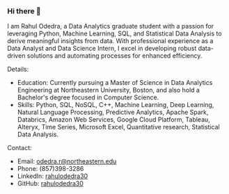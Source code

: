 ### Hi there 👋

I am Rahul Odedra, a Data Analytics graduate student with a passion for leveraging Python, Machine Learning, SQL, and Statistical Data Analysis to derive meaningful insights from data. With professional experience as a Data Analyst and Data Science Intern, I excel in developing robust data-driven solutions and automating processes for enhanced efficiency.

Details:
- Education: Currently pursuing a Master of Science in Data Analytics Engineering at Northeastern University, Boston, and also hold a Bachelor's degree focused in Computer Science.
- Skills: Python, SQL, NoSQL, C++, Machine Learning, Deep Learning, Natural Language Processing, Predictive Analytics, Apache Spark, Databrics, Amazon Web Services, Google Cloud Platform, Tableau, Alteryx, Time Series, Microsoft Excel, Quantitative research, Statistical Data Analysis.

Contact:
- Email: odedra.r@northeastern.edu 
- Phone: (857)398-3286 
- LinkedIn: [rahulodedra30](https://www.linkedin.com/in/rahulodedra30) 
- GitHub: [rahulodedra30](https://github.com/rahulodedra30)
